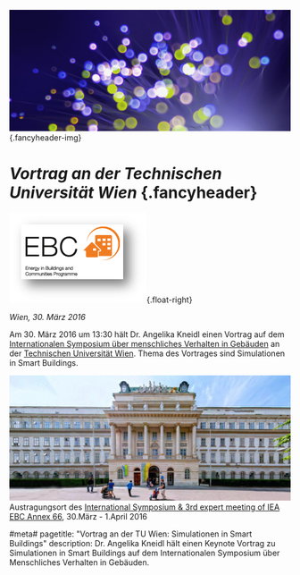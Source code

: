 ![](/img/accurate-bild-3.jpg) {.fancyheader-img}
# *Vortrag an der Technischen Universität Wien* {.fancyheader}

[![Logo der Veranstaltung](/img/associates/ebc.png)](http://www.annex66.org/?q=NextMeeting "Weiter zur offiziellen Seite von IEA-EBC Annex 66"){.float-right}

*Wien, 30. März 2016*

Am 30. März 2016 um 13:30 hält Dr. Angelika Kneidl einen Vortrag auf dem [Internationalen Symposium über menschliches Verhalten in Gebäuden](http://www.annex66.org/?q=News) an der [Technischen Universität Wien](http://www.bpi.tuwien.ac.at/).
Thema des Vortrages sind Simulationen in Smart Buildings.

![Technische Universität Wien](/img/news/photo-tu-wien.jpg)
Austragungsort des [International Symposium & 3rd expert meeting of IEA EBC Annex 66](http://bpi.tuwien.ac.at/annex66/), 30.März - 1.April 2016

#meta#
pagetitle: "Vortrag an der TU Wien: Simulationen in Smart Buildings"
description: Dr. Angelika Kneidl hält einen Keynote Vortrag zu Simulationen in Smart Buildings auf dem Internationalen Symposium über Menschliches Verhalten in Gebäuden.
